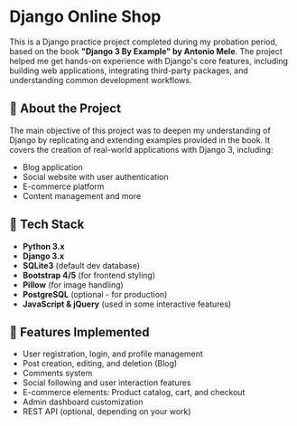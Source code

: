 # Django Online Shop

This is a Django practice project completed during my probation period, based on the book **"Django 3 By Example" by Antonio Mele**. The project helped me get hands-on experience with Django's core features, including building web applications, integrating third-party packages, and understanding common development workflows.

## 📘 About the Project

The main objective of this project was to deepen my understanding of Django by replicating and extending examples provided in the book. It covers the creation of real-world applications with Django 3, including:

- Blog application
- Social website with user authentication
- E-commerce platform
- Content management and more

## 🔧 Tech Stack

- **Python 3.x**
- **Django 3.x**
- **SQLite3** (default dev database)
- **Bootstrap 4/5** (for frontend styling)
- **Pillow** (for image handling)
- **PostgreSQL** (optional - for production)
- **JavaScript & jQuery** (used in some interactive features)

## 🚀 Features Implemented

- User registration, login, and profile management
- Post creation, editing, and deletion (Blog)
- Comments system
- Social following and user interaction features
- E-commerce elements: Product catalog, cart, and checkout
- Admin dashboard customization
- REST API (optional, depending on your work)



